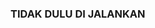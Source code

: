 ### TIDAK DULU DI JALANKAN 
<!-- # Tailwind CSS Starter Project

## Cara Setup

1. Install dependencies:

   ```bash
   npm install

   ```

2. Jalankan Tailwind CLI:

```bash
   npx tailwindcss -i ./style.css -o ./output.css --watch
```

3. Buka index.html di browser untuk melihat hasilnya.
 -->
